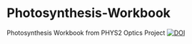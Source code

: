 # Photosynthesis-Workbook
Photosynthesis Workbook from PHYS2 Optics Project
[![DOI](https://zenodo.org/badge/156414677.svg)](https://zenodo.org/badge/latestdoi/156414677)
